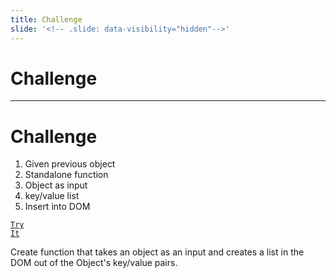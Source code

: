 ```yaml
---
title: Challenge
slide: '<!-- .slide: data-visibility="hidden"-->'
---
```


<!-- .slide: data-state="layout-title" class="bg-dark"-->

# Challenge

---
<!-- .slide: data-state="layout-title" class="bg-dark"-->

# Challenge

1. Given previous object
1. Standalone function
1. Object as input
1. key/value list
1. Insert into DOM

<a href="https://github.dev/LinkedInLearning/javascript-functions-2502735/tree/01_08" target="_blank"><code class="code-royal">Try It</code></a>

> >

Create function that takes an object as an input and creates a list in the DOM out of the Object's key/value pairs.